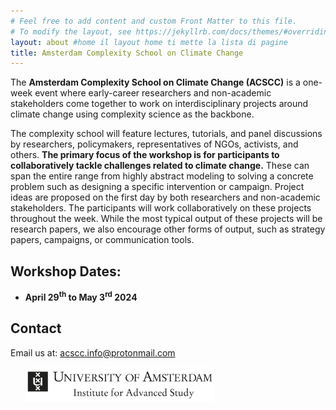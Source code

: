 ```yaml
---
# Feel free to add content and custom Front Matter to this file.
# To modify the layout, see https://jekyllrb.com/docs/themes/#overriding-theme-defaults
layout: about #home il layout home ti mette la lista di pagine
title: Amsterdam Complexity School on Climate Change
---
```


The **Amsterdam Complexity School on Climate Change (ACSCC)** is a one-week event where early-career researchers and non-academic stakeholders come together to work on interdisciplinary projects around climate change using complexity science as the backbone.

The complexity school will feature lectures, tutorials, and panel discussions by researchers, policymakers, representatives of NGOs, activists, and others. **The primary focus of the workshop is for participants to collaboratively tackle challenges related to climate change.** These can span the entire range from highly abstract modeling to solving a concrete problem such as designing a specific intervention or campaign. Project ideas are proposed on the first day by both researchers and non-academic stakeholders. The participants will work collaboratively on these projects throughout the week. While the most typical output of these projects will be research papers, we also encourage other forms of output, such as strategy papers, campaigns, or communication tools.

## Workshop Dates:
- **April 29<sup>th</sup> to May 3<sup>rd</sup> 2024**

<!---
## Applications:
- Start of applications: December 1st, 2023
- Deadline for applications: January 15th, 2024
- Notification of acceptance: January 31st, 2024
--->

## Contact

Email us at: [acscc.info@protonmail.com](mailto:acscc.info@protonmail.com)

<!---
<center>
<a class="twitter-timeline" data-width="300" data-height="550" href="https://twitter.com/winter_complex">Tweets by wwcs</a> <script async src="https://platform.twitter.com/widgets.js" charset="utf-8"></script> </center>
--->

&nbsp; &nbsp; &nbsp;
[<img src="/assets/image/sponsors/IAS.jpg" width="60%"/>](https://ias.uva.nl/?cb)